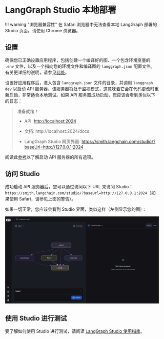 # LangGraph Studio 本地部署

!!! warning "浏览器兼容性"
    在 Safari 浏览器中无法查看本地 LangGraph 部署的 Studio 页面。请使用 Chrome 浏览器。

## 设置

确保您已正确设置应用程序，包括创建一个编译好的图、一个包含环境变量的 `.env` 文件，以及一个指向您的环境文件和编译图的 `langgraph.json` 配置文件。有关更详细的说明，请参见[此处](https://langchain-ai.github.io/langgraph/cloud/deployment/setup/)。

设置好应用程序后，进入包含 `langgraph.json` 文件的目录，并调用 `langgraph dev` 以启动 API 服务器，该服务器将处于监视模式，这意味着它会在代码更改时重新启动，非常适合本地测试。如果 API 服务器成功启动，您应该会看到类似以下的日志：

>    准备就绪！
> 
>    - API: [http://localhost:2024](http://localhost:2024/)
>     
>    - 文档: http://localhost:2024/docs
>     
>    - LangGraph Studio 网页界面: https://smith.langchain.com/studio/?baseUrl=http://127.0.0.1:2024

阅读此[参考](https://langchain-ai.github.io/langgraph/cloud/reference/cli/#up)以了解启动 API 服务器的所有选项。

## 访问 Studio

成功启动 API 服务器后，您可以通过访问以下 URL 来访问 Studio：`https://smith.langchain.com/studio/?baseUrl=http://127.0.0.1:2024`（如果使用 Safari，请参见上面的警告）。

如果一切正常，您应该会看到 Studio 界面，类似这样（左侧显示您的图）：

![LangGraph Studio](./img/studio_screenshot.png)

## 使用 Studio 进行测试

要了解如何使用 Studio 进行测试，请阅读 [LangGraph Studio 使用指南](https://langchain-ai.github.io/langgraph/cloud/how-tos/#langgraph-studio)。